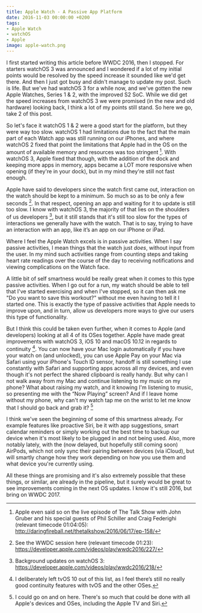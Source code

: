 ```yaml
---
title: Apple Watch - A Passive App Platform
date: 2016-11-03 00:00:00 +0200
tags:
- Apple Watch
- watchOS
- Apple
image: apple-watch.png
---
```


I first started writing this article before WWDC 2016, then I stopped. For starters watchOS 3 was announced and I wondered if a lot of my initial points would be resolved by the speed increase it sounded like we'd get there. And then I just got busy and didn't manage to update my post. Such is life. But we've had watchOS 3 for a while now, and we've gotten the new Apple Watches, Series 1 & 2, with the improved S2 SoC. While we did get the speed increases from watchOS 3 we were promised (in the new and old hardware) looking back, I think a lot of my points still stand. So here we go, take 2 of this post.

So let's face it watchOS 1 & 2 were a good start for the platform, but they were way too slow. watchOS 1 had limitations due to the fact that the main part of each Watch app was still running on our iPhones, and where watchOS 2 fixed that point the limitations that Apple had in the OS on the amount of available memory and resources was too stringent [^1]. With watchOS 3, Apple fixed that though, with the addition of the dock and keeping more apps in memory, apps became a LOT more responsive when opening (if they're in your dock), but in my mind they're still not fast enough.

Apple have said to developers since the watch first came out, interaction on the watch should be kept to a minimum. So much so as to be only a few seconds [^2]. In that respect, opening an app and waiting for it to update is still too slow. I know with watchOS 3, the majority of that lies on the shoulders of us developers [^3], but it still stands that it's still too slow for the types of interactions we generally have with the watch. That is to say, trying to have an interaction with an app, like it’s an app on our iPhone or iPad.

Where I feel the Apple Watch excels is in passive activities. When I say passive activities, I mean things that the watch just *does*, without input from the user. In my mind such activities range from counting steps and taking heart rate readings over the course of the day to receiving notifications and viewing complications on the Watch face.

<!-- READMORE -->

A little bit of self smartness would be really great when it comes to this type passive activities. When I go out for a run, my watch should be able to tell that I've started exercising and when I've stopped, so it can then ask me "Do you want to save this workout?" without me even having to tell it I started one. This is exactly the type of passive activities that Apple needs to improve upon, and in turn, allow us developers more ways to give our users this type of functionality.

But I think this could be taken even further, when it comes to Apple (and developers) looking at all 4 of its OSes together. Apple have made great improvements with watchOS 3, iOS 10 and macOS 10.12 in regards to continuity [^4]. You can now have your Mac login automatically if you have your watch on (and unlocked), you can use Apple Pay on your Mac via Safari using your iPhone's Touch ID sensor, handoff is still something I use constantly with Safari and supporting apps across all my devices, and even though it's not perfect the shared clipboard is really handy. But why can I not walk away from my Mac and continue listening to my music on my phone? What about raising my watch, and it knowing I'm listening to music, so presenting me with the “Now Playing” screen? And if I leave home without my phone, why can't my watch tap me on the wrist to let me know that I should go back and grab it? [^5]

 I think we've seen the beginning of some of this smartness already. For example features like proactive Siri, be it with app suggestions, smart calendar reminders or simply working out the best time to backup our device when it's most likely to be plugged in and not being used. Also, more notably lately, with the (now delayed, but hopefully still coming soon) AirPods, which not only sync their pairing between devices (via iCloud), but will smartly change how they work depending on how you use them and what device you're currently using.
 
 All these things are promising and it's also extremely possible that these things, or similar, are already in the pipeline, but it surely would be great to see improvements coming in the next OS updates. I know it's still 2016, but bring on WWDC 2017.

[^1]: Apple even said so on the live episode of The Talk Show with John Gruber and his special guests of Phil Schiller and Craig Federighi (relevant timecode 01:04:05):  <a href="http://daringfireball.net/thetalkshow/2016/06/17/ep-158" target="_blank">http://daringfireball.net/thetalkshow/2016/06/17/ep-158/</a>

[^2]: See the WWDC session here (relevant timecode 01:23): <a href="https://developer.apple.com/videos/play/wwdc2016/227/?time=83" target="_blank">https://developer.apple.com/videos/play/wwdc2016/227/</a>

[^3]: Background updates on watchOS 3: <a href="https://developer.apple.com/videos/play/wwdc2016/218/" target="_blank">https://developer.apple.com/videos/play/wwdc2016/218/</a>

[^4]: I deliberately left tvOS 10 out of this list, as I feel there’s still no really good continuity features with tvOS and the other OSes.

[^5]: I could go on and on here. There's so much that could be done with all Apple's devices and OSes, including the Apple TV and Siri.